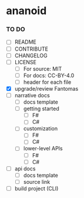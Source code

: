 ananoid
===

### TO DO

- [ ] README
- [ ] CONTRIBUTE
- [ ] CHANGELOG
- [ ] LICENSE
  - [ ] For source: MIT
  - [ ] For docs: CC-BY-4.0
  - [ ] header for each file
- [x] upgrade/review Fantomas
- [ ] narrative docs
  - [ ] docs template
  - [ ] getting started
    - [ ] F#
    - [ ] C#
  - [ ] customization
    - [ ] F#
    - [ ] C#
  - [ ] lower-level APIs
    - [ ] F#
    - [ ] C#
- [ ] api docs
  - [ ] docs template
  - [ ] source link
- [ ] build project (CLI)
